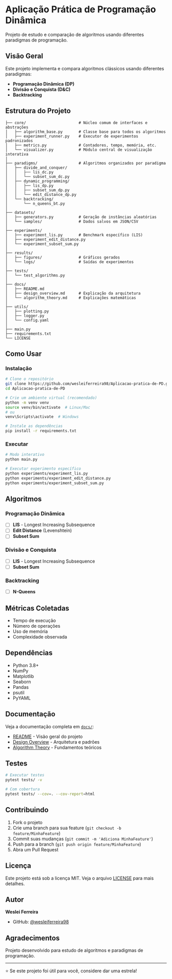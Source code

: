 # Aplicação Prática de Programação Dinâmica

Projeto de estudo e comparação de algoritmos usando diferentes paradigmas de programação.

## Visão Geral

Este projeto implementa e compara algoritmos clássicos usando diferentes paradigmas:

- **Programação Dinâmica (DP)**
- **Divisão e Conquista (D&C)**
- **Backtracking**

## Estrutura do Projeto

```
├── core/                       # Núcleo comum de interfaces e abstrações
│   ├── algorithm_base.py       # Classe base para todos os algoritmos
│   ├── experiment_runner.py    # Executor de experimentos padronizados
│   ├── metrics.py              # Contadores, tempo, memória, etc.
│   └── visualizer.py           # Módulo central de visualização interativa
│
├── paradigms/                  # Algoritmos organizados por paradigma
│   ├── divide_and_conquer/
│   │   ├── lis_dc.py
│   │   └── subset_sum_dc.py
│   ├── dynamic_programming/
│   │   ├── lis_dp.py
│   │   ├── subset_sum_dp.py
│   │   └── edit_distance_dp.py
│   └── backtracking/
│       └── n_queens_bt.py
│
├── datasets/
│   ├── generators.py           # Geração de instâncias aleatórias
│   └── samples/                # Dados salvos em JSON/CSV
│
├── experiments/
│   ├── experiment_lis.py       # Benchmark específico (LIS)
│   ├── experiment_edit_distance.py
│   └── experiment_subset_sum.py
│
├── results/
│   ├── figures/                # Gráficos gerados
│   └── logs/                   # Saídas de experimentos
│
├── tests/
│   └── test_algorithms.py
│
├── docs/
│   ├── README.md
│   ├── design_overview.md      # Explicação da arquitetura
│   └── algorithm_theory.md     # Explicações matemáticas
│
├── utils/
│   ├── plotting.py
│   ├── logger.py
│   └── config.yaml
│
├── main.py
├── requirements.txt
└── LICENSE
```

## Como Usar

### Instalação

```bash
# Clone o repositório
git clone https://github.com/wesleiferreira98/Aplicacao-pratica-de-PD.git
cd Aplicacao-pratica-de-PD

# Crie um ambiente virtual (recomendado)
python -m venv venv
source venv/bin/activate  # Linux/Mac
# ou
venv\Scripts\activate  # Windows

# Instale as dependências
pip install -r requirements.txt
```

### Executar

```bash
# Modo interativo
python main.py

# Executar experimento específico
python experiments/experiment_lis.py
python experiments/experiment_edit_distance.py
python experiments/experiment_subset_sum.py
```

## Algoritmos

### Programação Dinâmica

- [ ] **LIS** - Longest Increasing Subsequence
- [ ] **Edit Distance** (Levenshtein)
- [ ] **Subset Sum**

### Divisão e Conquista

- [ ] **LIS** - Longest Increasing Subsequence
- [ ] **Subset Sum**

### Backtracking

- [ ] **N-Queens**

## Métricas Coletadas

- Tempo de execução
- Número de operações
- Uso de memória
- Complexidade observada

## Dependências

- Python 3.8+
- NumPy
- Matplotlib
- Seaborn
- Pandas
- psutil
- PyYAML

## Documentação

Veja a documentação completa em [`docs/`](docs/):

- [README](docs/README.md) - Visão geral do projeto
- [Design Overview](docs/design_overview.md) - Arquitetura e padrões
- [Algorithm Theory](docs/algorithm_theory.md) - Fundamentos teóricos

## Testes

```bash
# Executar testes
pytest tests/ -v

# Com cobertura
pytest tests/ --cov=. --cov-report=html
```

## Contribuindo

1. Fork o projeto
2. Crie uma branch para sua feature (`git checkout -b feature/MinhaFeature`)
3. Commit suas mudanças (`git commit -m 'Adiciona MinhaFeature'`)
4. Push para a branch (`git push origin feature/MinhaFeature`)
5. Abra um Pull Request

## Licença

Este projeto está sob a licença MIT. Veja o arquivo [LICENSE](LICENSE) para mais detalhes.

## Autor

**Weslei Ferreira**

- GitHub: [@wesleiferreira98](https://github.com/wesleiferreira98)

## Agradecimentos

Projeto desenvolvido para estudo de algoritmos e paradigmas de programação.

---

⭐ Se este projeto foi útil para você, considere dar uma estrela!
